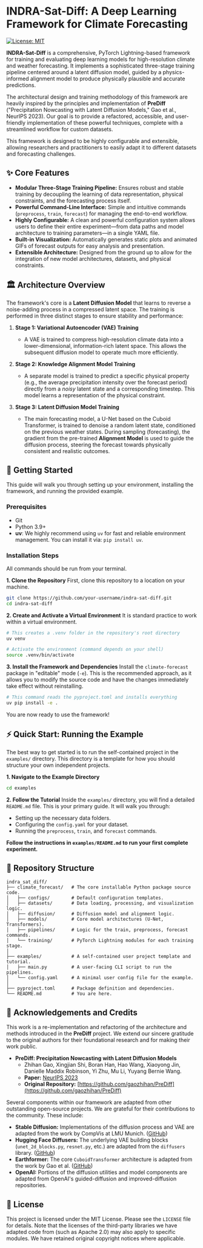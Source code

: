 # INDRA-Sat-Diff: A Deep Learning Framework for Climate Forecasting

[![License: MIT](https://img.shields.io/badge/License-MIT-yellow.svg)](https://opensource.org/licenses/MIT)

**INDRA-Sat-Diff** is a comprehensive, PyTorch Lightning-based framework for training and evaluating deep learning models for high-resolution climate and weather forecasting. It implements a sophisticated three-stage training pipeline centered around a latent diffusion model, guided by a physics-informed alignment model to produce physically plausible and accurate predictions.

The architectural design and training methodology of this framework are heavily inspired by the principles and implementation of **PreDiff** ("Precipitation Nowcasting with Latent Diffusion Models," Gao et al., NeurIPS 2023). Our goal is to provide a refactored, accessible, and user-friendly implementation of these powerful techniques, complete with a streamlined workflow for custom datasets.

This framework is designed to be highly configurable and extensible, allowing researchers and practitioners to easily adapt it to different datasets and forecasting challenges.

## ✨ Core Features

*   **Modular Three-Stage Training Pipeline:** Ensures robust and stable training by decoupling the learning of data representation, physical constraints, and the forecasting process itself.
*   **Powerful Command-Line Interface:** Simple and intuitive commands (`preprocess`, `train`, `forecast`) for managing the end-to-end workflow.
*   **Highly Configurable:** A clean and powerful configuration system allows users to define their entire experiment—from data paths and model architecture to training parameters—in a single YAML file.
*   **Built-in Visualization:** Automatically generates static plots and animated GIFs of forecast outputs for easy analysis and presentation.
*   **Extensible Architecture:** Designed from the ground up to allow for the integration of new model architectures, datasets, and physical constraints.

## 🏛️ Architecture Overview

The framework's core is a **Latent Diffusion Model** that learns to reverse a noise-adding process in a compressed latent space. The training is performed in three distinct stages to ensure stability and performance:

1.  **Stage 1: Variational Autoencoder (VAE) Training**
    *   A VAE is trained to compress high-resolution climate data into a lower-dimensional, information-rich latent space. This allows the subsequent diffusion model to operate much more efficiently.

2.  **Stage 2: Knowledge Alignment Model Training**
    *   A separate model is trained to predict a specific physical property (e.g., the average precipitation intensity over the forecast period) directly from a *noisy* latent state and a corresponding timestep. This model learns a representation of the physical constraint.

3.  **Stage 3: Latent Diffusion Model Training**
    *   The main forecasting model, a U-Net based on the Cuboid Transformer, is trained to denoise a random latent state, conditioned on the previous weather states. During sampling (forecasting), the gradient from the pre-trained **Alignment Model** is used to guide the diffusion process, steering the forecast towards physically consistent and realistic outcomes.

## 🚀 Getting Started

This guide will walk you through setting up your environment, installing the framework, and running the provided example.

### Prerequisites

*   Git
*   Python 3.9+
*   **uv**: We highly recommend using `uv` for fast and reliable environment management. You can install it via: `pip install uv`.

### Installation Steps

All commands should be run from your terminal.

**1. Clone the Repository**
First, clone this repository to a location on your machine.

```bash
git clone https://github.com/your-username/indra-sat-diff.git
cd indra-sat-diff
```

**2. Create and Activate a Virtual Environment**
It is standard practice to work within a virtual environment.

```bash
# This creates a .venv folder in the repository's root directory
uv venv

# Activate the environment (command depends on your shell)
source .venv/bin/activate
```

**3. Install the Framework and Dependencies**
Install the `climate-forecast` package in "editable" mode (`-e`). This is the recommended approach, as it allows you to modify the source code and have the changes immediately take effect without reinstalling.

```bash
# This command reads the pyproject.toml and installs everything
uv pip install -e .
```
You are now ready to use the framework!

## ⚡ Quick Start: Running the Example

The best way to get started is to run the self-contained project in the `examples/` directory. This directory is a template for how you should structure your own independent projects.

**1. Navigate to the Example Directory**
```bash
cd examples
```

**2. Follow the Tutorial**
Inside the `examples/` directory, you will find a detailed `README.md` file. This is your primary guide. It will walk you through:
*   Setting up the necessary data folders.
*   Configuring the `config.yaml` for your dataset.
*   Running the `preprocess`, `train`, and `forecast` commands.

**Follow the instructions in `examples/README.md` to run your first complete experiment.**

## 📁 Repository Structure
```
indra_sat_diff/
├── climate_forecast/   # The core installable Python package source code.
│   ├── configs/        # Default configuration templates.
│   ├── datasets/       # Data loading, processing, and visualization logic.
│   ├── diffusion/      # Diffusion model and alignment logic.
│   ├── models/         # Core model architectures (U-Net, Transformers).
│   ├── pipelines/      # Logic for the train, preprocess, forecast commands.
│   └── training/       # PyTorch Lightning modules for each training stage.
│
├── examples/           # A self-contained user project template and tutorial.
│   ├── main.py         # A user-facing CLI script to run the pipelines.
│   └── config.yaml     # A minimal user config file for the example.
│
├── pyproject.toml      # Package definition and dependencies.
└── README.md           # You are here.
```

## 📄 Acknowledgements and Credits

This work is a re-implementation and refactoring of the architecture and methods introduced in the **PreDiff** project. We extend our sincere gratitude to the original authors for their foundational research and for making their work public.

*   **PreDiff: Precipitation Nowcasting with Latent Diffusion Models**
    *   Zhihan Gao, Xingjian Shi, Boran Han, Hao Wang, Xiaoyong Jin, Danielle Maddix Robinson, Yi Zhu, Mu Li, Yuyang Bernie Wang.
    *   **Paper:** [NeurIPS 2023](https://openreview.net/forum?id=Vp0045m12d)
    *   **Original Repository:** [https://github.com/gaozhihan/PreDiff](https://github.com/gaozhihan/PreDiff)

Several components within our framework are adapted from other outstanding open-source projects. We are grateful for their contributions to the community. These include:
*   **Stable Diffusion:** Implementations of the diffusion process and VAE are adapted from the work by CompVis at LMU Munich. ([GitHub](https://github.com/CompVis/stable-diffusion))
*   **Hugging Face Diffusers:** The underlying VAE building blocks (`unet_2d_blocks.py`, `resnet.py`, etc.) are adapted from the `diffusers` library. ([GitHub](https://github.com/huggingface/diffusers))
*   **Earthformer:** The core `CuboidTransformer` architecture is adapted from the work by Gao et al. ([GitHub](https://github.com/amazon-science/earth-forecasting-transformer))
*   **OpenAI:** Portions of the diffusion utilities and model components are adapted from OpenAI's guided-diffusion and improved-diffusion repositories.

## 📜 License

This project is licensed under the MIT License. Please see the `LICENSE` file for details. Note that the licenses of the third-party libraries we have adapted code from (such as Apache 2.0) may also apply to specific modules. We have retained original copyright notices where applicable.